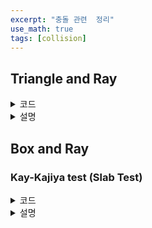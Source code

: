 ```yaml
---
excerpt: "충돌 관련  정리"
use_math: true
tags: [collision]
---
```


## Triangle and Ray

<details>
<summary> 코드 </summary>
<div markdown="1">

{% highlight c++ %}


bool Math::RayTriangleIntersection(
	const Vector3& ray_pos, const Vector3& ray_dir, 
	const Vector3& p0, const Vector3& p1, const Vector3& p2, 
	Vector3& out_hit_pos, Vector3& out_hit_norm, float& farT)
{
	// Find the triangles normal
	Vector3 v10 = p1 - p0;
	Vector3 v20 = p2 - p0;
	Vector3 normal = Vector3::Cross(v10, v20).Normalize();

	// Facing Check
	const float d = Vector3::Dot(normal, ray_dir);
	if (abs(d) >= 1e-5f)
	{
		const float hitT = Vector3::Dot(normal, p0 - ray_pos) / d;
		if (hitT > 0.0f && hitT * ray_dir.Length() < farT)
		{
			Vector3 hit_pos = ray_pos + ray_dir * hitT;
			Vector3 vh0 = hit_pos - p0;

			float dot1010 = Vector3::Dot(v10, v10);
			float dot2020 = Vector3::Dot(v20, v20);
			float dot1020 = Vector3::Dot(v10, v20);

			float dot20h0 = Vector3::Dot(v20, vh0);
			float dot10h0 = Vector3::Dot(v10, vh0);

			const float det = 1.0f / (dot1020 * dot1020 - dot1010 * dot2020);
			float u = (dot1020 * dot20h0 - dot2020 * dot10h0) * det;
			float v = (dot1020 * dot10h0 - dot1010 * dot20h0) * det;

			if (u >= 0.0f && v >= 0.0f && u + v <= 1.0f)
			{
				farT = hitT;
				out_hit_pos = hit_pos;
				out_hit_norm = normal;
				return true;
			}
		}
	}

	return false;
}

{% endhighlight %}

</div></details>

<details>
<summary> 설명 </summary>
<div markdown="1">

<br/>

DirectX 예제에 [코드](https://gpgstudy.com/forum/viewtopic.php?t=9473) 가 유명한 것으로 알고 있다. 위 코드는 그건 아니고 어디서 본 코드를 약간 변형한 것이다. 이 방법은 [koreascience](http://www.koreascience.or.kr/article/JAKO201209640670424.pdf) 에서 제안한 것처럼 uv 체크만 바꿔서 평행사변형 충돌 체크로 확장 할 수도 있다.

다른 파라미터는 직관적인데 ```farT``` 는 설명이 필요하다. 이는 반직선의 길이를 의미하며(그래서 엄밀하게는 반직선이 아니다) 가장 가까운 면을 찾을 때 이 값을 업데이트 하며 사용하면 된다.

#### 평면과의 교점

```normal``` 이 만드는 평면과 ```ray_pos``` 에서 ```ray_dir``` 방향의 반직선과의 교점을 계산한다. 교점계산은 평면에 반직선을 투영시켜서 구하며 식은 다음과 같다.

$$ \mathrm{HitPos} = \mathrm{RayPos} + \vec{\mathrm{RayDir}} 
\cfrac { \vec{n} \cdot \vec{ (p_0 - RayPos)} } { \vec{n} \cdot \vec{RayDir} } $$

이때 분모가 0 이되면 안되는데, ```normal``` 과 ```ray_dir``` 이 평행한 경우에 해당한다. 이를 첫번째 분기에서 체크한다.

```ray_pos``` 에서 시작하는 선은 뒤로가면 안되므로 $$ \vec{\mathrm{RayDir}} $$ 의 계수가 양수가 되어야한다. 또한 그 길이가 ```farT``` 보다 작아야한다. 이를 두번째 분기에서 체크한다.

#### 삼각형 내부 판별

$$ \mathrm{A} =  \begin{bmatrix} \vec{v_{10} } & \vec{v_{20}} \end{bmatrix}  $$ 
이고, 
$$ \vec{hv_0}  = \mathrm{HitPos} - \mathrm{v}_0 $$ 라고하자. 그러면 $$u$$, $$v$$ 는 다음의 식으로 표현할 수 있다.

$$ \mathrm{A} \begin{bmatrix} u \\ v \end{bmatrix}   =  \vec{hv_0}$$

이때 $$\mathrm{A}$$ 의 Rank 가 2 이므로 [Left Inverse](https://en.wikipedia.org/wiki/Generalized_inverse#Construction) 를 사용해 위 식을 풀 수 있다.

$$ \begin{multline}
\begin{bmatrix} u \\ v \end{bmatrix}  
= 

(\mathrm{A}^T \mathrm{A})^{-1}  \mathrm{A}^T \vec{hv_0} 
=

\begin{bmatrix} 
\vec{v_{10} } \cdot \vec{v_{10}} &  \vec{v_{10} } \cdot \vec{v_{20}} \\
\vec{v_{20} } \cdot \vec{v_{10}} &  \vec{v_{20} } \cdot \vec{v_{20}} \\
\end{bmatrix} ^{-1}
\begin{bmatrix} 
\vec{v_{10} } \\
\vec{v_{20} } \\
\end{bmatrix} 
\vec{hv_0}
\\ \\ \shoveleft
=

\cfrac {1} {
\vec{v_{10} } \cdot \vec{v_{10}} \times  \vec{v_{20} } \cdot \vec{v_{20}} 
-
\vec{v_{10} } \cdot \vec{v_{20}}  \times \vec{v_{20} } \cdot \vec{v_{10}}
}
\begin{bmatrix} 
\vec{v_{20} } \cdot \vec{v_{20}} &  -\vec{v_{10} } \cdot \vec{v_{20}} \\
-\vec{v_{20} } \cdot \vec{v_{10}} &  \vec{v_{10} } \cdot \vec{v_{10}} \\
\end{bmatrix}
\begin{bmatrix} 
\vec{v_{10} } \cdot \vec{hv_0} \\
\vec{v_{20} } \cdot \vec{hv_0} \\
\end{bmatrix} 

\end{multline}$$

이렇게 구한 $$u$$, $$v$$ 를 가지고 삼각형 내부에 점이 있는지 판단하는 방법을 사용하면 된다.

</div></details>



## Box and Ray

### Kay-Kajiya test (Slab Test)

<details>
<summary> 코드 </summary>
<div markdown="1">

{% highlight c++ %}

bool CollideHelpers::Cube2Ray(const UCubeCollider* in, const Ray& ray, float& out_dist)
{
	if (!in) return false;

	// initalize
	const Matrix world = in->GetTransform()->GetWorldMatrix();
	const Vector3 size = in->size * 0.5f * in->GetTransform()->GetScale();
	const Vector3 center = in->GetTransform()->GetPosition();
	const Vector3 axis[3] = { 
		world.Rotate(Vector3(1, 0, 0)).Normalize(), 
		world.Rotate(Vector3(0, 1, 0)).Normalize(), 
		world.Rotate(Vector3(0, 0, 1)).Normalize() };
	const Vector3 p = center - ray.pos;

	float minValue = -FLT_MAX, maxValue = FLT_MAX;

	// X, Y, Z 축에 대해서 수행
	for (int i = 0; i < 3; i++)  
	{
		float e = Vector3::Dot(axis[i], p);
		float f = Vector3::Dot(axis[i], ray.dir);
		if (!Math::IsNearlyZero(f)) {
			float t1 = (e - size[i]) / f;   // minValue
			float t2 = (e + size[i]) / f;   // maxValue
			if (t1 > t2) std::swap(t1, t2); // 회전에 따라 대소역전 보정

			minValue = std::max(minValue, t1);
			maxValue = std::min(maxValue, t2); 

			if (minValue > maxValue) return false; // Check
			if (maxValue < 0) return false; 
		}
		else if (std::abs(e) >= size[i])
			return false;
	}
	
	out_dist = minValue;

	return true;
}

{% endhighlight %}

</div></details>


<details>
<summary> 설명 </summary>
<div markdown="1">

<br/>

![OBBRAY01](/Posts/Graphics/OBBRay.png)

RealTime Rending 2ed 에서 소개하는 3가지 방법 중 첫번째로 많이 알려져 있다.

우선 두가지 개념을 정의한다.
+ 충돌체크할 박스의 면을 연장시켜서 만든 영역을 __Slab__ 라 하자. (위 그림의 십자가 영역)
+ 박스는 서로 평행한 면이 한쌍씩 있는데, 각각에 겹치는 위치를 ```RayPos``` 부터의 길이를 기준으로 ```MinValue```, ```MaxValue``` 라고 부르자.

전략은 Slab 과 Ray 가 겹치는 구간을 확인하는 것이다. 만약 박스와 충돌한다면 위 그림처럼 ```MinValue``` 들은 ```MaxValue``` 들보다 작게 된다. 이를 체크하는 것이 요지이다.

#### Slab

그럼 어떻게 Slab 과 Ray 간의 교점을 구할까? 사실 교점까지 구할 필요는 없고 ```RayPos``` 부터 교점까지의 길이만 구하면 된다. 그래서 OBB 처럼 Projection 을 응용하면 된다.

우선 ```RayPos```부터 Box 의 Center 까지의 벡터를 구하고, 이를 Box 를 이루는 면에 투영한 길이를 구한다(내적으로 간단히 구해진다). 여기서 박스의 ```Size``` 를 더하고 빼면 Slab 을 이루는 두 면이 투영된 길이가 된다. (위 그림의 빨간선이 이를 나타내는 보조선이다.)

이 길이는 삼각형의 닮을을 사용해서 ```RayDir``` 상의 길이로 바꿀 수 있다. ```RayDir``` 의 길이는 ```1``` 이므로 ```RayDir``` 을 Box 에 면에 투영한 길이를 나누면 된다. 

만약 ```RayDir``` 과 면이 수직하다면 Box 의 ```Size``` 와 Center 까지의 벡터가 투영된 길이를 비교하면 된다. ```Size``` 보다 작야아지 박스 안에 있게된다.


</div></details>